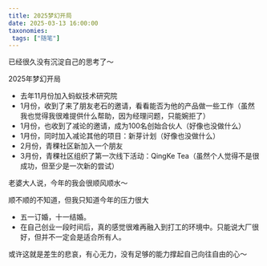 ```yaml
---
title: 2025梦幻开局
date: 2025-03-13 16:00:00
taxonomies:
 tags: ["随笔"]
---
```


已经很久没有沉淀自己的思考了～

2025年梦幻开局

- 去年11月份加入蚂蚁技术研究院
- 1月份，收到了来了朋友老石的邀请，看看能否为他的产品做一些工作（虽然我也觉得我很难提供什么帮助，因为经理问题，只能婉拒了）
- 1月份，也收到了减论的邀请，成为100名创始合伙人（好像也没做什么）
- 1月份，同时加入减论其他的项目：新芽计划（好像也没做什么）
- 2月份，青稞社区新加入一个朋友
- 3月份，青稞社区组织了第一次线下活动：QingKe Tea（虽然个人觉得不是很成功，但至少是一次新的尝试）

老婆大人说，今年的我会很顺风顺水～

顺不顺的不知道，但我只知道今年的压力很大

- 五一订婚，十一结婚。
- 在自己创业一段时间后，真的感觉很难再融入到打工的环境中。只能说大厂很好，但并不一定会是适合所有人。

或许这就是差生的悲哀，有心无力，没有足够的能力撑起自己向往自由的心～